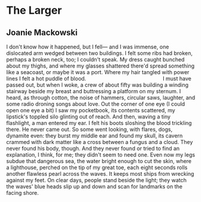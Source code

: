 # The Larger
## Joanie Mackowski
I don't know how it happened, but I fell—
and I was immense, one dislocated arm
wedged between two buildings. I felt some ribs
had broken, perhaps a broken neck, too;
I couldn't speak. My dress caught bunched
about my thighs, and where my glasses shattered
there'd spread something like a seacoast, or maybe
it was a port. Where my hair tangled with power lines
I felt a hot puddle of blood.
                                                   I must have passed out,
but when I woke, a crew of about fifty
was building a winding stairway beside my breast
and buttressing a platform on my sternum.
I heard, as through cotton, the noise of hammers,
circular saws, laughter, and some radio
droning songs about love. Out the corner
of one eye (I could open one eye a bit) I saw
my pocketbook, its contents scattered, my lipstick's
toppled silo glinting out of reach.
And then, waving a tiny flashlight, a man
entered my ear. I felt his boots sloshing
the blood trickling there. He never came out.
So some went looking, with flares, dogs, dynamite
even: they burst my middle ear and found
my skull, its cavern crammed with dark matter
like a cross between a fungus and a cloud.
They never found his body, though. And they never
found or tried to find an explanation,
I think, for me; they didn't seem to need one.
Even now my legs subdue that dangerous
sea, the water bright enough to cut
the skin, where a lighthouse, perched on the tip
of my great toe, each eight seconds rolls
another flawless pearl across the waves.
It keeps most ships from wrecking against my feet.
On clear days, people stand beside the light;
they watch the waves' blue heads slip up and down
and scan for landmarks on the facing shore.